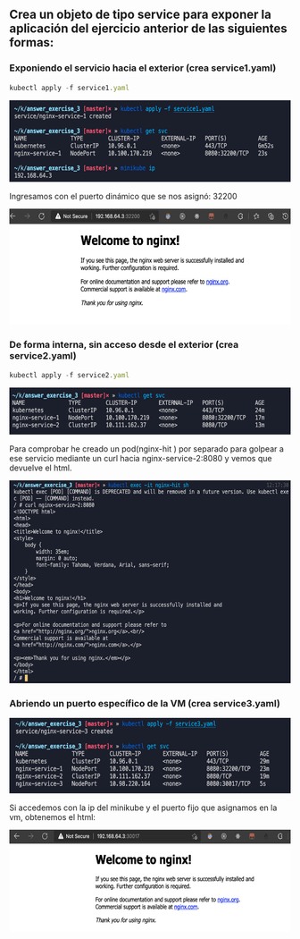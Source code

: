 ## Crea un objeto de tipo service para exponer la aplicación del ejercicio anterior de las siguientes formas:

### Exponiendo el servicio hacia el exterior (crea service1.yaml)

```jsx
kubectl apply -f service1.yaml
```

<img alt="" src="./image28.png" style="width: 601.70px; height: 146.67px; " title="">

Ingresamos con el puerto dinámico que se nos asignó: 32200

<img alt="" src="./image11.png" style="width: 601.70px; height: 206.67px; " title="">

### De forma interna, sin acceso desde el exterior (crea service2.yaml)

```jsx
kubectl apply -f service2.yaml
```

<img alt="" src="./image13.png" style="width: 601.70px; height: 84.00px; " title="">

Para comprobar he creado un pod(nginx-hit ) por separado para golpear a ese servicio mediante un curl hacia nginx-service-2:8080 y vemos que devuelve el html.

<img alt="" src="./image15.png" style="width: 601.70px; height: 362.67px; " title="">

### Abriendo un puerto específico de la VM (crea service3.yaml)

<img alt="" src="./image29.png" style="width: 601.70px; height: 134.67px; " title="">

Si accedemos con la ip del minikube y el puerto fijo que asignamos en la vm, obtenemos el html:

<img alt="" src="./image17.png" style="width: 601.70px; height: 182.67px; " title="">
